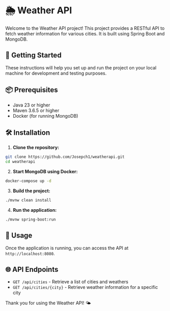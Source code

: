# 🌦️ Weather API

Welcome to the Weather API project! This project provides a RESTful API to fetch weather information for various cities. It is built using Spring Boot and MongoDB.

## 🚀 Getting Started

These instructions will help you set up and run the project on your local machine for development and testing purposes.

## 📦 Prerequisites

- Java 23 or higher
- Maven 3.6.5 or higher
- Docker (for running MongoDB)

## 🛠️ Installation

1. **Clone the repository:**
  ```sh
  git clone https://github.com/Josepch1/weatherapi.git
  cd weatherapi
  ```

2. **Start MongoDB using Docker:**
  ```sh
  docker-compose up -d
  ```

3. **Build the project:**
  ```sh
  ./mvnw clean install
  ```

4. **Run the application:**
  ```sh
  ./mvnw spring-boot:run
  ```

## 📖 Usage

Once the application is running, you can access the API at `http://localhost:8080`.

## 🌐 API Endpoints

- `GET /api/cities` - Retrieve a list of cities and weathers
- `GET /api/cities/{city}` - Retrieve weather information for a specific city

Thank you for using the Weather API! 🌤️